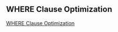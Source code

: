 ## WHERE Clause Optimization
[WHERE Clause Optimization](https://dev.mysql.com/doc/refman/5.7/en/where-optimization.html)
